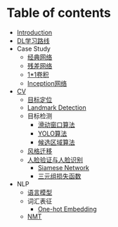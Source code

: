 # Table of contents

* [Introduction](README.md)
* [DL学习路线](2020-04-17-deep-learning-study-path.md)
* Case Study
    * [经典网络](CaseStudy/ClassicNetwork.md)
    * [残差网络](CaseStudy/ResNet.md)
    * [1*1卷积](CaseStudy/SpecialConv.md)
    * [Inception网络](CaseStudy/Inception.md)
* [CV](CV/CV.md)
    * [目标定位](CV/Localization.md)
    * [Landmark Detection](CV/LandmarkDetection.md)
    * 目标检测
        * [滑动窗口算法](CV/Detection/SlidingWindow.md)
        * [YOLO算法](CV/Detection/YOLO.md)
        * [候选区域算法](CV/Detection/RegionProposal.md)
    * [风格迁移](CV/Style.md)
    * [人脸验证与人脸识别](CV/Face/Face.md)
        * [Siamese Network](CV/Face/Siamese.md)
        * [三元组损失函数](CV/Face/Triplet.md)
* NLP
    * [语言模型](NLP/LanguageModel.md)
    * 词汇表征
        * [One-hot Embedding](Chapter10/WordEmbedding/OneHotEmbedding.md)
    * [NMT](NLP/2020-11-12-NMT-Summary.md)